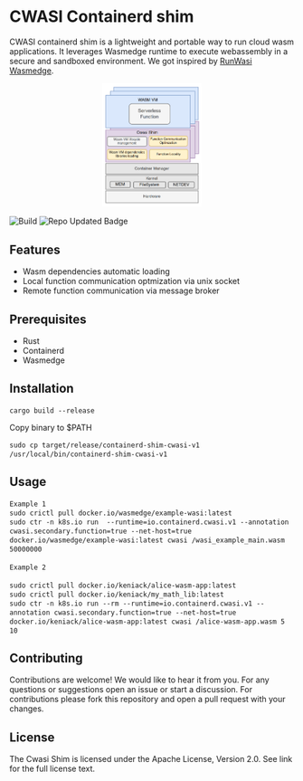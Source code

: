# CWASI Containerd shim

CWASI containerd shim is a lightweight and portable way to run cloud wasm applications. It leverages Wasmedge runtime to execute webassembly in a secure and sandboxed environment. We got inspired by [RunWasi Wasmedge](https://github.com/containerd/runwasi).

<p align="center">
  <img src="images/cwasi_architecture.png" width="35%" height="35%">
</p>

![Build](https://github.com/polaris-slo-cloud/containerd-shim-cwasi/actions/workflows/rust.yml/badge.svg)
![Repo Updated Badge](https://badges.strrl.dev/updated/polaris-slo-cloud/containerd-shim-cwasi)

## Features

* Wasm dependencies automatic loading
* Local function communication optmization via unix socket
* Remote function communication via message broker

## Prerequisites

* Rust 
* Containerd
* Wasmedge

## Installation
```
cargo build --release
```

Copy binary to $PATH
```
sudo cp target/release/containerd-shim-cwasi-v1 /usr/local/bin/containerd-shim-cwasi-v1
```

## Usage
```
Example 1
sudo crictl pull docker.io/wasmedge/example-wasi:latest
sudo ctr -n k8s.io run  --runtime=io.containerd.cwasi.v1 --annotation cwasi.secondary.function=true --net-host=true docker.io/wasmedge/example-wasi:latest cwasi /wasi_example_main.wasm 50000000

Example 2

sudo crictl pull docker.io/keniack/alice-wasm-app:latest
sudo crictl pull docker.io/keniack/my_math_lib:latest
sudo ctr -n k8s.io run --rm --runtime=io.containerd.cwasi.v1 --annotation cwasi.secondary.function=true --net-host=true docker.io/keniack/alice-wasm-app:latest cwasi /alice-wasm-app.wasm 5 10

```

## Contributing

Contributions are welcome! We would like to hear it from you. For any questions or suggestions open an issue or start a discussion. For contributions please fork this repository and open a pull request with your changes.

## License

The Cwasi Shim is licensed under the Apache License, Version 2.0. See link for the full license text.

